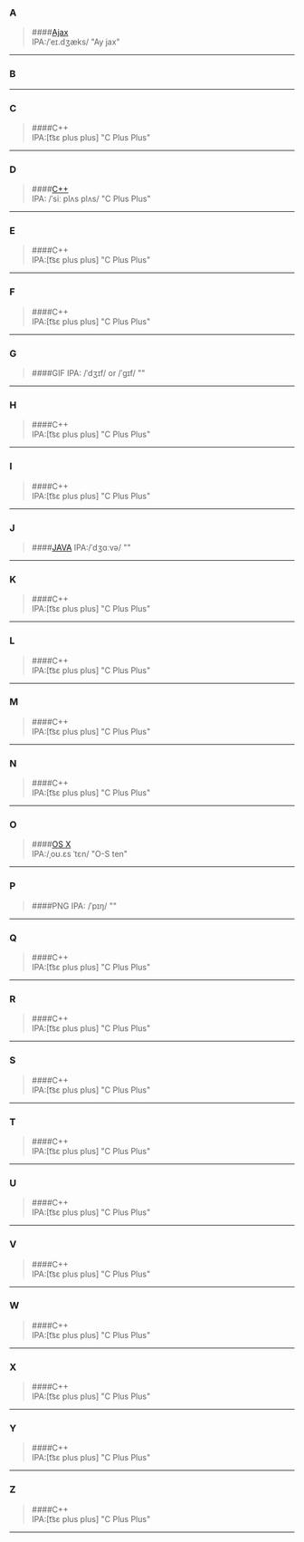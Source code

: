 ### A
>####[Ajax](https://en.wikipedia.org/wiki/Ajax_(programming))  
    IPA:/ˈeɪ.dʒæks/
    "Ay jax" 

***

### B
***

### C
>####C++  
    IPA:[t͡sɛ plus plus]
    "C Plus Plus" 
***

### D
>####[C++](https://en.wikipedia.org/wiki/C%2B%2B)  
    IPA: /ˈsiː plʌs plʌs/
    "C Plus Plus" 
***

### E
>####C++  
    IPA:[t͡sɛ plus plus]
    "C Plus Plus" 
***

### F
>####C++  
    IPA:[t͡sɛ plus plus]
    "C Plus Plus" 
***

### G
>####GIF 
    IPA: /ˈdʒɪf/ or /ˈɡɪf/
    "" 
***

### H
>####C++  
    IPA:[t͡sɛ plus plus]
    "C Plus Plus" 
***

### I
>####C++  
    IPA:[t͡sɛ plus plus]
    "C Plus Plus" 
***

### J
>####[JAVA](http://dictionary.cambridge.org/pronunciation/english/java) 
    IPA:/ˈdʒɑːvə/
    "" 
***

### K
>####C++  
    IPA:[t͡sɛ plus plus]
    "C Plus Plus" 
***

### L
>####C++  
    IPA:[t͡sɛ plus plus]
    "C Plus Plus" 
***

### M
>####C++  
    IPA:[t͡sɛ plus plus]
    "C Plus Plus" 
***

### N
>####C++  
    IPA:[t͡sɛ plus plus]
    "C Plus Plus" 
***

### O
>####[OS X](https://en.wikipedia.org/wiki/OS_X)  
    IPA:/ˌoʊ.ɛs ˈtɛn/
    "O-S ten" 
    
***

### P
>####PNG 
    IPA: /ˈpɪŋ/
    "" 
***

### Q
>####C++  
    IPA:[t͡sɛ plus plus]
    "C Plus Plus" 
***

### R
>####C++  
    IPA:[t͡sɛ plus plus]
    "C Plus Plus" 
***

### S
>####C++  
    IPA:[t͡sɛ plus plus]
    "C Plus Plus" 
***

### T
>####C++  
    IPA:[t͡sɛ plus plus]
    "C Plus Plus" 
***

### U
>####C++  
    IPA:[t͡sɛ plus plus]
    "C Plus Plus" 
***

### V
>####C++  
    IPA:[t͡sɛ plus plus]
    "C Plus Plus" 
***

### W
>####C++  
    IPA:[t͡sɛ plus plus]
    "C Plus Plus" 
***

### X
>####C++  
    IPA:[t͡sɛ plus plus]
    "C Plus Plus" 
***

### Y
>####C++  
    IPA:[t͡sɛ plus plus]
    "C Plus Plus" 
***

### Z
>####C++  
    IPA:[t͡sɛ plus plus]
    "C Plus Plus" 
***
    
